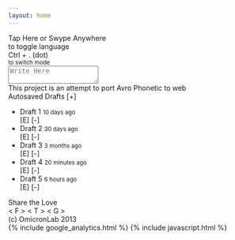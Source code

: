 ```yaml
---
layout: home
---
```


<div class="container wrapper">
	<div id="leftbar" class="leftbar">
		<div id="indicator">
			<span id="mobilehint" class="vason">Tap Here or Swype Anywhere<br>to toggle language</span>
			<div class="avrosprite indicator-bare"></div>
			<div class="avrosprite indicator-glow"></div>
		</div>
		<div class="logoleft">
			<div class="avrosprite logo"></div>
		</div>
		<div class="vason bottomfloat leftbar">
			<span>Ctrl + . (dot)</span><br>
			<small>to switch mode</small>
		</div>
	</div>
	<div id="middle">
	    <div id="main">
			<textarea id="inputor" class="inputor" placeholder="Write Here" spellcheck="false" autocapitalize="off" autocomplete="off" autocorrect="off"></textarea>
	    </div>
	</div>
	<div id="rightbar">
		<div class="logoright">
			<div class="avrosprite logo"></div>
		</div>
		<div class="vason txtright txttop">
			This project is an attempt to port Avro Phonetic to web
		</div>
		<div class="draft vason">
			<span>Autosaved Drafts</span>
			<span>[+]</span>
			<ul>
				<li>
					<span class="title">Draft 1</span>
					<small>10 days ago</small>
					<div class="libutton">
						<span>[E]</span>
						<span>[-]</span>
					</div>
				</li>
				<li>
					<span class="title">Draft 2</span>
					<small>30 days ago</small>
					<div class="libutton">
						<span>[E]</span>
						<span>[-]</span>
					</div>
				</li>
				<li>
					<span class="title">Draft 3</span>
					<small>3 months ago</small>
					<div class="libutton">
						<span>[E]</span>
						<span>[-]</span>
					</div>
				</li>
				<li>
					<span class="title">Draft 4</span>
					<small>20 minutes ago</small>
					<div class="libutton">
						<span>[E]</span>
						<span>[-]</span>
					</div>
				</li>
				<li>
					<span class="title">Draft 5</span>
					<small>6 hours ago</small>
					<div class="libutton">
						<span>[E]</span>
						<span>[-]</span>
					</div>
				</li>
			</ul>
		</div>
		<div class="vason share">
			Share the Love <br>
			<div class="sharebuttons">
				<a class="facebook">&lt; F &gt;</a>
				<a class="twitter">&lt; T &gt;</a>
				<a class="gplus">&lt; G &gt;</a>
			</div>
		</div>
		<div class="vason bottomfloat txtright">
			(c) OmicronLab 2013
		</div>
	</div>
</div>
{% include google_analytics.html %}
{% include javascript.html %}